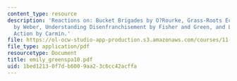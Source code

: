 ```yaml
---
content_type: resource
description: 'Reactions on: Bucket Brigades by O?Rourke, Grass-Roots Ecosystem Management
  by Weber, Understanding Disenfranchisement by Fisher and Green, and Leveraging Local
  Action by Carmin.'
file: https://ol-ocw-studio-app-production.s3.amazonaws.com/courses/11-363-civil-society-and-the-environment-spring-2005/1bed12130f7db6009aa23c6cc42acffa_emily_greenspa10.pdf
file_type: application/pdf
resourcetype: Document
title: emily_greenspa10.pdf
uid: 1bed1213-0f7d-b600-9aa2-3c6cc42acffa
---
```

